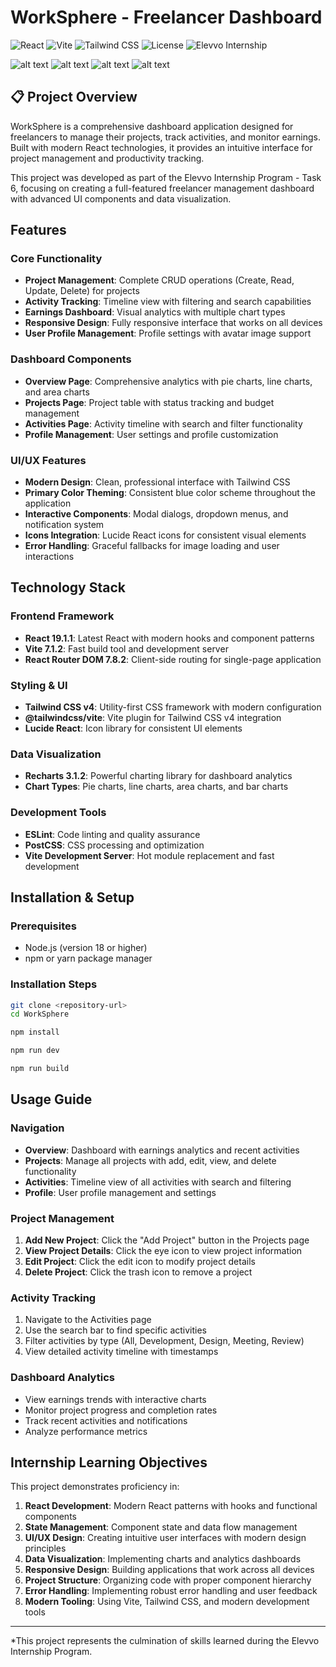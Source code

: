 # WorkSphere - Freelancer Dashboard

![React](https://img.shields.io/badge/React-19-blue?logo=react)
![Vite](https://img.shields.io/badge/Vite-4.0+-purple?logo=vite)
![Tailwind CSS](https://img.shields.io/badge/TailwindCSS-4.0+-38b2ac?logo=tailwindcss)
![License](https://img.shields.io/badge/license-MIT-green)
![Elevvo Internship](https://img.shields.io/badge/Elevvo-Internship-yellow)


![alt text](public/dashboard.png) 
![alt text](public/projects.png)
![alt text](public/activities.png) 
![alt text](public/profile.png) 

## 📋 Project Overview

WorkSphere is a comprehensive dashboard application designed for freelancers to manage their projects, track activities, and monitor earnings. Built with modern React technologies, it provides an intuitive interface for project management and productivity tracking.

This project was developed as part of the Elevvo Internship Program - Task 6, focusing on creating a full-featured freelancer management dashboard with advanced UI components and data visualization.

## Features

### Core Functionality
- **Project Management**: Complete CRUD operations (Create, Read, Update, Delete) for projects
- **Activity Tracking**: Timeline view with filtering and search capabilities
- **Earnings Dashboard**: Visual analytics with multiple chart types
- **Responsive Design**: Fully responsive interface that works on all devices
- **User Profile Management**: Profile settings with avatar image support

###  Dashboard Components
- **Overview Page**: Comprehensive analytics with pie charts, line charts, and area charts
- **Projects Page**: Project table with status tracking and budget management
- **Activities Page**: Activity timeline with search and filter functionality
- **Profile Management**: User settings and profile customization

###  UI/UX Features
- **Modern Design**: Clean, professional interface with Tailwind CSS
- **Primary Color Theming**: Consistent blue color scheme throughout the application
- **Interactive Components**: Modal dialogs, dropdown menus, and notification system
- **Icons Integration**: Lucide React icons for consistent visual elements
- **Error Handling**: Graceful fallbacks for image loading and user interactions

## Technology Stack

### Frontend Framework
- **React 19.1.1**: Latest React with modern hooks and component patterns
- **Vite 7.1.2**: Fast build tool and development server
- **React Router DOM 7.8.2**: Client-side routing for single-page application

### Styling & UI
- **Tailwind CSS v4**: Utility-first CSS framework with modern configuration
- **@tailwindcss/vite**: Vite plugin for Tailwind CSS v4 integration
- **Lucide React**: Icon library for consistent UI elements

### Data Visualization
- **Recharts 3.1.2**: Powerful charting library for dashboard analytics
- **Chart Types**: Pie charts, line charts, area charts, and bar charts

### Development Tools
- **ESLint**: Code linting and quality assurance
- **PostCSS**: CSS processing and optimization
- **Vite Development Server**: Hot module replacement and fast development


##  Installation & Setup

### Prerequisites
- Node.js (version 18 or higher)
- npm or yarn package manager

### Installation Steps

```bash
git clone <repository-url>
cd WorkSphere

npm install

npm run dev

npm run build

```

##  Usage Guide

### Navigation
- **Overview**: Dashboard with earnings analytics and recent activities
- **Projects**: Manage all projects with add, edit, view, and delete functionality
- **Activities**: Timeline view of all activities with search and filtering
- **Profile**: User profile management and settings

### Project Management
1. **Add New Project**: Click the "Add Project" button in the Projects page
2. **View Project Details**: Click the eye icon to view project information
3. **Edit Project**: Click the edit icon to modify project details
4. **Delete Project**: Click the trash icon to remove a project

### Activity Tracking
1. Navigate to the Activities page
2. Use the search bar to find specific activities
3. Filter activities by type (All, Development, Design, Meeting, Review)
4. View detailed activity timeline with timestamps

### Dashboard Analytics
- View earnings trends with interactive charts
- Monitor project progress and completion rates
- Track recent activities and notifications
- Analyze performance metrics


## Internship Learning Objectives

This project demonstrates proficiency in:

1. **React Development**: Modern React patterns with hooks and functional components
2. **State Management**: Component state and data flow management
3. **UI/UX Design**: Creating intuitive user interfaces with modern design principles
4. **Data Visualization**: Implementing charts and analytics dashboards
5. **Responsive Design**: Building applications that work across all devices
6. **Project Structure**: Organizing code with proper component hierarchy
7. **Error Handling**: Implementing robust error handling and user feedback
8. **Modern Tooling**: Using Vite, Tailwind CSS, and modern development tools


---

*This project represents the culmination of skills learned during the Elevvo Internship Program.